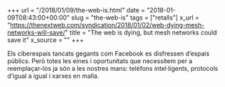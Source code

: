 +++
url = "/2018/01/09/the-web-is.html"
date = "2018-01-09T08:43:00+00:00"
slug = "the-web-is"
tags = ["retalls"]
x_url = "https://thenextweb.com/syndication/2018/01/02/web-dying-mesh-networks-will-save/"
title = "The web is dying, but mesh networks could save it"
x_source = ""
+++


Els ciberespais tancats gegants com Facebook es disfressen d’espais públics. Però totes les eines i oportunitats que necessitem per a reemplaçar-los ja són a les nostres mans: telèfons intel·ligents, protocols d’igual a igual i xarxes en malla.

